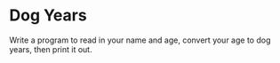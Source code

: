 ---
---

# Dog Years

Write a program to read in your name and age, convert your age to dog years, then print it out.
